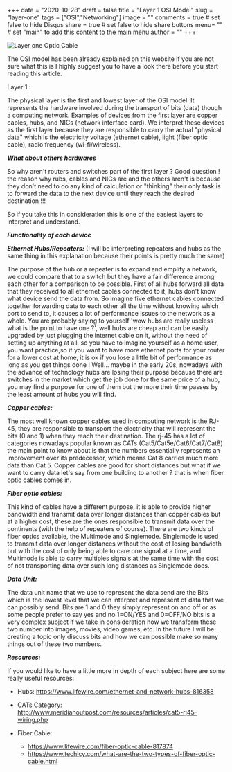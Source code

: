 +++
date = "2020-10-28"
draft = false
title = "Layer 1 OSI Model"
slug = "layer-one"
tags = ["OSI","Networking"]
image = ""
comments = true	# set false to hide Disqus
share = true	# set false to hide share buttons
menu= ""		# set "main" to add this content to the main menu
author = ""
+++

![Layer one Optic Cable](https://external-content.duckduckgo.com/iu/?u=http%3A%2F%2Fwww.fiber-optical-networking.com%2Fwp-content%2Fuploads%2F2018%2F10%2Ffiber-optic-cable-installation.jpg&f=1&nofb=1)

The OSI model has been already explained on this website if you are not sure what this is I highly suggest you to have a look there before you start reading this article.

Layer 1 :

The physical layer is the first and lowest layer of the OSI model. It represents the hardware involved during the transport of bits (data) though a computing network. Examples of devices from the first layer are copper cables, hubs, and NICs (network interface card). We interpret these devices as the first layer because they are responsible to carry the actual "physical data" which is the electricity voltage (ethernet cable), light (fiber optic cable), radio frequency (wi-fi/wireless).

**_What about others hardwares_**

So why aren't routers and switches part of the first layer ? Good question ! the reason why rubs, cables and NICs are and the others aren't is because they don't need to do any kind of calculation or "thinking" their only task is to forward the data to the next device until they reach the desired destination !!!

So if you take this in consideration this is one of the easiest layers to interpret and understand.

**_Functionality of each device_**

**_Ethernet Hubs/Repeaters:_** (I will be interpreting repeaters and hubs as the same thing in this explanation because their points is pretty much the same)

The purpose of the hub or a repeater is to expand and emplify a network, we could compare that to a switch but they have a fair difference among each other for a comparison to be possible. First of all hubs forward all data that they received to all ethernet cables connected to it, hubs don't know what device send the data from. So imagine five ethernet cables connected together forwarding data to each other all the time without knowing which port to send to, it causes a lot of performance issues to the network as a whole. You are probably saying to yourself 'wow hubs are really useless what is the point to have one ?', well hubs are cheap and can be easily upgraded by just plugging the internet cable on it, without the need of setting up anything at all, so you have to imagine yourself as a home user, you want practice,so if you want to have more ethernet ports for your router for a lower cost at home, it is ok if you lose a little bit of performance as long as you get things done ! Well... maybe in the early 20s, nowadays with the advance of technology hubs are losing their purpose because there are switches in the market which get the job done for the same price of a hub, you may find a purpose for one of them but the more their time passes by the least amount of hubs you will find.

**_Copper cables:_**

The most well known copper cables used in computing network is the RJ-45, they are responsible to transport the electricity that will represent the bits (0 and 1) when they reach their destination. The rj-45 has a lot of categories nowadays popular known as CATs (Cat5/Cat5e/Cat6/Cat7/Cat8) the main point to know about is that the numbers essentially represents an improvement over its predecessor, which means Cat 8 carries much more data than Cat 5. Copper cables are good for short distances but what if we want to carry data let's say from one building to another ? that is when fiber optic cables comes in.

**_Fiber optic cables:_**

This kind of cables have a different purpose, it is able to provide higher bandwidth and transmit data over longer distances than copper cables but at a higher cost, these are the ones responsible to transmit data over the continents (with the help of repeaters of course). There are two kinds of fiber optics available, the Multimode and Singlemode. Singlemode is used to transmit data over longer distances without the cost of losing bandwidth but with the cost of only being able to care one signal at a time, and Multimode is able to carry multiples signals at the same time with the cost of not transporting data over such long distances as Singlemode does.

**_Data Unit:_**

The data unit name that we use to represent the data send are the Bits which is the lowest level that we can interpret and represent of data that we can possibly send. Bits are 1 and 0 they simply represent on and off or as some people prefer to say yes and no 1=ON/YES and 0=OFF/NO bits is a very complex subject if we take in consideration how we transform these two number into images, movies, video games, etc. In the future I will be creating a topic only discuss bits and how we can possible make so many things out of these two numbers.

**_*Resources:*_**

If you would like to have a little more in depth of each subject here are some really useful resources:

- Hubs: https://www.lifewire.com/ethernet-and-network-hubs-816358

- CATs Category: http://www.meridianoutpost.com/resources/articles/cat5-rj45-wiring.php

- Fiber Cable:
  - https://www.lifewire.com/fiber-optic-cable-817874
  - https://www.techicy.com/what-are-the-two-types-of-fiber-optic-cable.html
